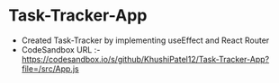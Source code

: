 # Task-Tracker-App
- Created Task-Tracker by implementing useEffect and React Router
- CodeSandbox URL :- https://codesandbox.io/s/github/KhushiPatel12/Task-Tracker-App?file=/src/App.js
